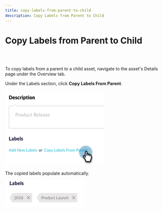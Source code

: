 ```yaml
---
title: copy-labels-from-parent-to-child
description: Copy Labels from Parent to Child
---
```


# Copy Labels from Parent to Child
<br>&nbsp;

To copy labels from a parent to a child asset, navigate to the asset's Details page under the Overview tab.

Under the Labels section, click **Copy Labels From Parent**.

   ![Image One](/help/sky/assets/labels/copy-labels-from-parent-to-child/copy-labels-from-parent-to-child-1.jpg)

The copied labels populate automatically.

   ![Image Two](/help/sky/assets/labels/copy-labels-from-parent-to-child/copy-labels-from-parent-to-child-2.jpg)
